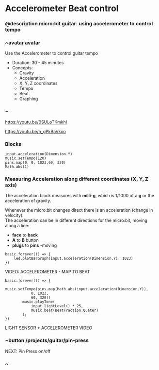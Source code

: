 # Accelerometer Beat control

### @description micro:bit guitar: using accelerometer to control tempo

### ~avatar avatar

Use the Accelerometer to control guitar tempo
* Duration: 30 - 45 minutes
* Concepts:
     * Gravity
     * Acceleration
     * X, Y, Z coordinates
     * Tempo
     * Beat
     * Graphing

### ~

https://youtu.be/0SULoTKmkhI

https://youtu.be/h_gPkBaVkoo

### Blocks

```cards
input.acceleration(Dimension.Y)
music.setTempo(120)
pins.map(0, 0, 1023,60, 320)
Math.abs(1)            
```

### Measuring Acceleration along different coordinates (X, Y, Z axis)

The acceleration block measures with **milli-g**, which is 1/1000 of a **g** or the 
acceleration of gravity.  

Whenever the micro:bit changes direct there is an acceleration (change in velocity).  
The acceleration can be in different directions for the micro:bit, moving along a line:
- **face** to **back**
- **A** to **B** button
- **plugs** to **pins**
-moving 

```blocks
basic.forever(() => {
    led.plotBarGraph(input.acceleration(Dimension.Y), 1023)
})

```
VIDEO: ACCELEROMETER - MAP TO BEAT
```blocks
basic.forever(() => {
        music.setTempo(pins.map(Math.abs(input.acceleration(Dimension.Y)),
            0, 1023,
            60, 320))
        music.playTone(
            input.lightLevel() * 25,
            music.beat(BeatFraction.Quater)
        );
})
```

LIGHT SENSOR + ACCELEROMETER VIDEO

### ~button /projects/guitar/pin-press
NEXT: Pin Press on/off
### ~